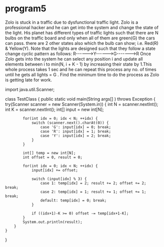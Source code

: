 # program5
 Zolo is stuck in a traffic due to dysfunctional traffic light. Zolo is a professional hacker
and he can get into the system and change the state of the light. His planet has
different types of traffic lights such that there are N bulbs on the traffic board and
only when all of them are green(G) the cars can pass. there are 2 other states also
which the bulb can show; i.e. Red(R) & Yellow(Y). Note that the lights are designed
such that they follow a state change cyclic pattern as follows:
R------>Y------>G------->R
Once Zolo gets into the system he can select any position i and update all elements
between i to min(N, i + K - 1) by increasing their state by 1.This whole process takes
1 sec and he can repeat this process any no. of times until he gets all lights = G . Find
the minimum time to do the process as Zolo is getting late for work.


import java.util.Scanner;
 
class TestClass {
    public static void main(String args[] ) throws Exception {
        try(Scanner scanner = new Scanner(System.in)) {
            int N = scanner.nextInt();
            int K = scanner.nextInt();
            int[] input = new int[N];
 
            for(int idx = 0; idx < N; ++idx) {
                switch (scanner.next().charAt(0)) {
                    case 'G': input[idx] = 0; break;
                    case 'R': input[idx] = 1; break;
                    case 'Y': input[idx] = 2; break;
                }
            }
 
            int[] temp = new int[N];
            int offset = 0, result = 0;
 
            for(int idx = 0; idx < N; ++idx) {
                input[idx] += offset;
 
                switch (input[idx] % 3) {
                    case 1: temp[idx] = 2; result += 2; offset += 2; break;
                    case 2: temp[idx] = 1; result += 1; offset += 1; break;
                    default: temp[idx] = 0; break;
                }
 
                if ((idx+1)-K >= 0) offset -= temp[idx+1-K];
            }
            System.out.println(result);
        }
    }
}
